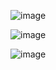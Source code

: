 ![image](https://user-images.githubusercontent.com/80235704/144297806-cea2f999-ed5d-4d88-9d79-22015417a0ef.png)



![image](https://user-images.githubusercontent.com/80235704/144297855-a094d19d-912f-49b0-bca5-57aaf663638e.png)



![image](https://user-images.githubusercontent.com/80235704/144297898-a9e19636-8059-404b-af58-110eba2c8de7.png)

